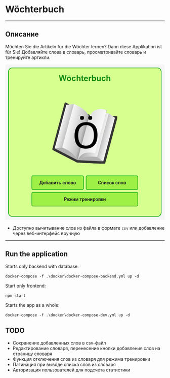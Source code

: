 # Wöchterbuch

---
## Описание

Möchten Sie die Artikeln für die Wöchter lernen? Dann diese Applikation ist für Sie!
Добавляйте слова в словарь, просматривайте словарь и тренируйте артикли.

![img.png](readme_imgs/main_page.png)

- Доступно вычитывание слов из файла в формате `csv` или добавление через веб-интерфейс вручную

---

## Run the application

Starts only backend with database:
```
docker-compose -f .\docker\docker-compose-backend.yml up -d
```

Start only frontend:
```
npm start
```

Starts the app as a whole:
```
docker-compose -f .\docker\docker-compose-dev.yml up -d
```

## TODO

- Сохранение добавленных слов в csv-файл
- Редактирование словаря, перенесение кнопки добавления слов на страницу словаря
- Функция отключения слов из словаря для режима тренировки
- Пагинация при выводе списка слов из словаря
- Авторизация пользователей для подсчета статистики
